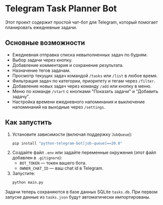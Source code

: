 # Telegram Task Planner Bot

Этот проект содержит простой чат-бот для Telegram, 
который помогает планировать ежедневные задачи.

## Основные возможности

- Ежедневная отправка списка невыполненных задач по будням.
- Выбор задачи через кнопку.
- Добавление комментария и сохранение результата.
- Назначение тегов задачам.
- Просмотр текущих задач командой `/tasks` или `/list` в любое время.
- Фильтрация задач по категории, приоритету и тегам через `/filter`.
- Добавление новых задач через команду `/add` или кнопку в меню.
- Меню по команде `/start` с кнопками "Показать задачи" и "Добавить задачу".
- Настройка времени ежедневного напоминания и выключение напоминаний на выходные через `/settings`.

## Как запустить

1. Установите зависимости (включая поддержку `JobQueue`):
   ```bash
   pip install "python-telegram-bot[job-queue]==20.0"
   ```
2. Создайте файл `.env` или задайте переменные окружения (этот файл добавлен в `.gitignore`):
   - `BOT_TOKEN` — токен вашего бота.
   - `OWNER_CHAT_ID` — ваш chat id в Telegram.
3. Запустите:
   ```bash
   python main.py
   ```

Задачи теперь сохраняются в базе данных SQLite `tasks.db`. При первом запуске данные из `tasks.json` будут автоматически импортированы.
